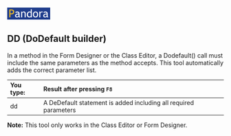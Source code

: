 [![Pandora](Images/pandora2.png)](/../../../readme.md)
## DD (DoDefault builder)  

In a method in the Form Designer or the Class Editor, a Dodefault() call must include the same parameters as the method accepts. This tool automatically adds the correct parameter list.

| You type:                |        Result after pressing `F8`                                |
|:-------------------------|:----------------------------------------------------------|
| dd                     | A DeDefault statement is added including all required parameters|
 

**Note:** This tool only works in the Class Editor or Form Designer.
